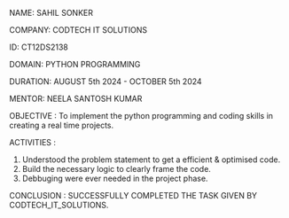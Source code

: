NAME: SAHIL SONKER

COMPANY: CODTECH IT SOLUTIONS

ID: CT12DS2138

DOMAIN: PYTHON PROGRAMMING

DURATION: AUGUST 5th 2024 - OCTOBER 5th 2024

MENTOR: NEELA SANTOSH KUMAR

OBJECTIVE :
To implement the python programming and coding skills in creating a real time projects.

ACTIVITIES :
1) Understood the problem statement to get a efficient & optimised code.
2) Build the necessary logic to clearly frame the code.
3) Debbuging were ever needed in the project phase.

CONCLUSION :
SUCCESSFULLY COMPLETED THE TASK GIVEN BY CODTECH_IT_SOLUTIONS.    

